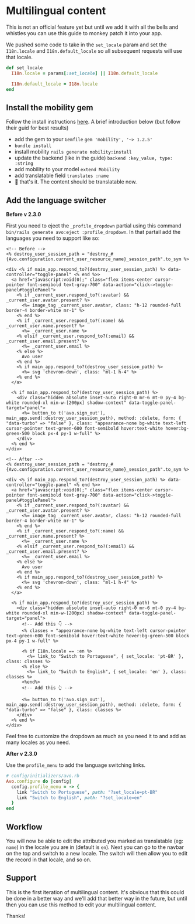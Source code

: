 # Multilingual content

This is not an official feature yet but until we add it with all the bells and whistles you can use this guide to monkey patch it into your app.

We pushed some code to take in the `set_locale` param and set the `I18n.locale` and `I18n.default_locale` so all subsequent requests will use that locale.

```ruby
def set_locale
  I18n.locale = params[:set_locale] || I18n.default_locale

  I18n.default_locale = I18n.locale
end
```

## Install the mobility gem

Follow the install instructions [here](https://github.com/shioyama/mobility#installation). A brief introduction below (but follow their guid for best results)

 - add the gem to your `Gemfile` `gem 'mobility', '~> 1.2.5'`
 - `bundle install`
 - install mobility `rails generate mobility:install`
 - update the backend (like in the guide) `backend :key_value, type: :string`
 - add mobility to your model `extend Mobility`
 - add translatable field `translates :name`
 - 🙌 that's it. The content should be translatable now.

## Add the language switcher

**Before v 2.3.0**

First you need to eject the `_profile_dropdown` partial using this command `bin/rails generate avo:eject :profile_dropdown`. In that partail add the languages you need to support like so:

```erb
<!-- Before -->
<% destroy_user_session_path = "destroy_#{Avo.configuration.current_user_resource_name}_session_path".to_sym %>

<div <% if main_app.respond_to?(destroy_user_session_path) %> data-controller="toggle-panel" <% end %>>
  <a href="javascript:void(0);" class="flex items-center cursor-pointer font-semibold text-gray-700" data-action="click->toggle-panel#togglePanel">
    <% if _current_user.respond_to?(:avatar) &&  _current_user.avatar.present? %>
      <%= image_tag _current_user.avatar, class: "h-12 rounded-full border-4 border-white mr-1" %>
    <% end %>
    <% if _current_user.respond_to?(:name) && _current_user.name.present? %>
      <%= _current_user.name %>
    <% elsif _current_user.respond_to?(:email) && _current_user.email.present? %>
      <%= _current_user.email %>
    <% else %>
      Avo user
    <% end %>
    <% if main_app.respond_to?(destroy_user_session_path) %>
      <%= svg 'chevron-down', class: "ml-1 h-4" %>
    <% end %>
  </a>

  <% if main_app.respond_to?(destroy_user_session_path) %>
    <div class="hidden absolute inset-auto right-0 mr-6 mt-0 py-4 bg-white rounded-xl min-w-[200px] shadow-context" data-toggle-panel-target="panel">
      <%= button_to t('avo.sign_out'), main_app.send(:destroy_user_session_path), method: :delete, form: { "data-turbo" => "false" }, class: "appearance-none bg-white text-left cursor-pointer text-green-600 font-semibold hover:text-white hover:bg-green-500 block px-4 py-1 w-full" %>
    </div>
  <% end %>
</div>
```

```erb
<!-- After -->
<% destroy_user_session_path = "destroy_#{Avo.configuration.current_user_resource_name}_session_path".to_sym %>

<div <% if main_app.respond_to?(destroy_user_session_path) %> data-controller="toggle-panel" <% end %>>
  <a href="javascript:void(0);" class="flex items-center cursor-pointer font-semibold text-gray-700" data-action="click->toggle-panel#togglePanel">
    <% if _current_user.respond_to?(:avatar) &&  _current_user.avatar.present? %>
      <%= image_tag _current_user.avatar, class: "h-12 rounded-full border-4 border-white mr-1" %>
    <% end %>
    <% if _current_user.respond_to?(:name) && _current_user.name.present? %>
      <%= _current_user.name %>
    <% elsif _current_user.respond_to?(:email) && _current_user.email.present? %>
      <%= _current_user.email %>
    <% else %>
      Avo user
    <% end %>
    <% if main_app.respond_to?(destroy_user_session_path) %>
      <%= svg 'chevron-down', class: "ml-1 h-4" %>
    <% end %>
  </a>

  <% if main_app.respond_to?(destroy_user_session_path) %>
    <div class="hidden absolute inset-auto right-0 mr-6 mt-0 py-4 bg-white rounded-xl min-w-[200px] shadow-context" data-toggle-panel-target="panel">
      <!-- Add this 👇 -->
      <% classes = "appearance-none bg-white text-left cursor-pointer text-green-600 font-semibold hover:text-white hover:bg-green-500 block px-4 py-1 w-full" %>

      <% if I18n.locale == :en %>
        <%= link_to "Switch to Portuguese", { set_locale: 'pt-BR' }, class: classes %>
      <% else %>
        <%= link_to "Switch to English", { set_locale: 'en' }, class: classes %>
      <%end%>
      <!-- Add this 👆 -->

      <%= button_to t('avo.sign_out'), main_app.send(:destroy_user_session_path), method: :delete, form: { "data-turbo" => "false" }, class: classes %>
    </div>
  <% end %>
</div>
```

Feel free to customize the dropdown as much as you need it to and add as many locales as you need.

**After v 2.3.0**

Use the `profile_menu` to add the language switching links.

```ruby
# config/initializers/avo.rb
Avo.configure do |config|
  config.profile_menu = -> {
    link "Switch to Portuguese", path: "?set_locale=pt-BR"
    link "Switch to English", path: "?set_locale=en"
  }
end
```

## Workflow

You will now be able to edit the attributed you marked as translatable (eg: `name`) in the locale you are in (default is `en`). Next you can go to the navbar on the top and switch to a new locale. The switch will then allow you to edit the record in that locale, and so on.

## Support

This is the first iteration of multilingual content. It's obvious that this could be done in a better way and we'll add that better way in the future, but until then you can use this method to edit your multilingual content.

Thanks!

